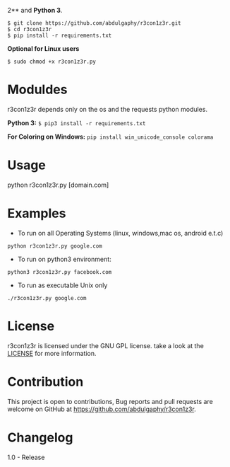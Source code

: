                                                                                                                                                                                                                                                                                                                                                                                                                                                                                                                                                                                                                                                                                                                                                                                                                                                                                                                                                                                                                                                                  2** and **Python 3**.

```
$ git clone https://github.com/abdulgaphy/r3con1z3r.git
$ cd r3con1z3r
$ pip install -r requirements.txt
```

**Optional for Linux users**
```
$ sudo chmod +x r3con1z3r.py
```

# Moduldes

r3con1z3r depends only on the os and the requests python modules. 

**Python 3:** `$ pip3 install -r requirements.txt`

**For Coloring on Windows:** `pip install win_unicode_console colorama`

# Usage

python r3con1z3r.py [domain.com]

# Examples

- To run on all Operating Systems (linux, windows,mac os, android e.t.c)

`python r3con1z3r.py google.com`

- To run on python3 environment:

`python3 r3con1z3r.py facebook.com`

- To run as executable Unix only

`./r3con1z3r.py google.com`

# License

r3con1z3r is licensed under the GNU GPL license. take a look at the [LICENSE](/LICENSE) for more information.

# Contribution

This project is open to contributions, Bug reports and pull requests are welcome on GitHub at https://github.com/abdulgaphy/r3con1z3r.



# Changelog

1.0 - Release
